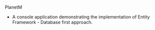 PlanetM

- A console application demonstrating the implementation of Entity Framework - Database first approach.
